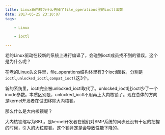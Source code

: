 ```yaml
---
title: Linux新内核为什么去掉了file_operations里的ioctl函数
date: 2017-05-25 23:10:07
tags:

	- Linux

	- ioctl

---
```


老的Linux驱动在较新的系统上进行编译了，会碰到ioctl成员找不到的错误。这个是为什么呢？

在老的Linux头文件里，file_operations结构体里有3个ioctl函数，分别是`ioctl`,`unlocked_ioctl`,`compat_ioctl`这3个。

新的系统里，ioctl完全被unlocked_ioctl取代了。unlocked_ioctl比ioctl少了一个inode参数。本质区别是，unlocked_ioctl不用再上大内核锁了。现在总体的方向是kernel开发者在试图移除大内核锁。

那么什么是大内核锁呢？

大内核锁缩写为BKL。是kernel开发者在他们对SMP系统的同步还没有十足的把握的时候，引入的大粒度锁。这个锁肯定是会导致性能下降的。

